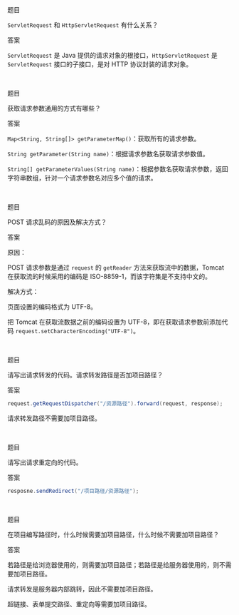 题目

`ServletRequest` 和 `HttpServletRequest` 有什么关系？

答案

`ServletRequest` 是 Java 提供的请求对象的根接口，`HttpServletRequest` 是 `ServletRequest` 接口的子接口，是对 HTTP 协议封装的请求对象。

<br>

题目

获取请求参数通用的方式有哪些？

答案

`Map<String, String[]> getParameterMap()`：获取所有的请求参数。

`String getParameter(String name)`：根据请求参数名获取请求参数值。

`String[] getParameterValues(String name)`：根据参数名获取请求参数，返回字符串数组，针对一个请求参数名对应多个值的请求。

<br>

题目

POST 请求乱码的原因及解决方式？

答案

原因：

POST 请求参数是通过 `request` 的 `getReader` 方法来获取流中的数据，Tomcat 在获取流的时候采用的编码是 ISO-8859-1，而该字符集是不支持中文的。

解决方式：

页面设置的编码格式为 UTF-8。

把 Tomcat 在获取流数据之前的编码设置为 UTF-8，即在获取请求参数前添加代码 `request.setCharacterEncoding("UTF-8")`。

<br>

题目

请写出请求转发的代码。请求转发路径是否加项目路径？

答案

```Java
request.getRequestDispatcher("/资源路径").forward(request, response);
```

请求转发路径不需要加项目路径。

<br>

题目

请写出请求重定向的代码。

答案

```Java
resposne.sendRedirect("/项目路径/资源路径");
```

<br>

题目

在项目编写路径时，什么时候需要加项目路径，什么时候不需要加项目路径？

答案

若路径是给浏览器使用的，则需要加项目路径；若路径是给服务器使用的，则不需要加项目路径。

请求转发是服务器内部跳转，因此不需要加项目路径。

超链接、表单提交路径、重定向等需要加项目路径。